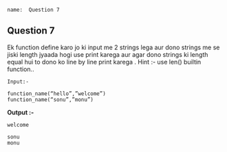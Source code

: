 ```ngMeta
name:  Question 7

```

## Question 7

Ek function define karo jo ki input me 2 strings lega aur dono strings me se jiski length jyaada hogi use print karega aur agar dono strings ki length equal hui to dono ko line by line print karega .  Hint :- use len() builtin function.. 





`Input:-` 

```
function_name(“hello”,”welcome”)
function_name(“sonu”,”monu”)
 ```

**Output :-**

````
welcome

sonu
monu
 ````



